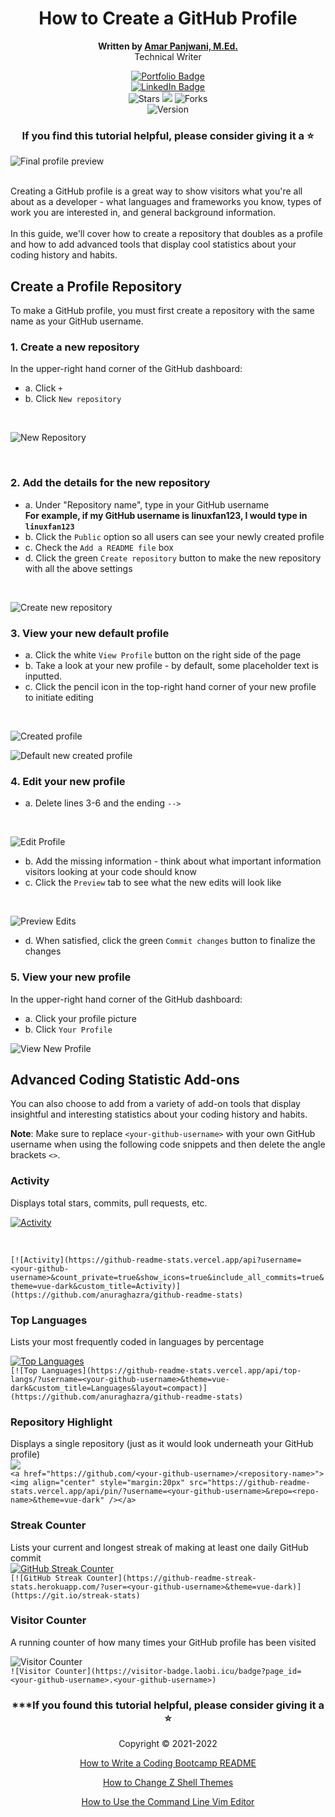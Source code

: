 <div align="center">

# How to Create a GitHub Profile
**Written by [Amar Panjwani, M.Ed.](https://www.linkedin.com/in/amarpan/)** <br> Technical Writer

<!-- Delete below for publication -->
 

<div align="center" id="socialbuttons">

  [![Portfolio Badge](https://img.shields.io/badge/-amarpan.github.io-magenta?style=flat&logo=)](https://amarpan.github.io)
  <br>
  [![LinkedIn Badge](https://img.shields.io/badge/-@amarpan-blue?style=flat&logo=Linkedin&logoColor=black)](https://www.linkedin.com/in/amarpan/)
  <br>
  ![Stars](https://img.shields.io/github/stars/amarpan/how-to-create-a-github-profile?style=social)
  ![](https://visitor-badge.laobi.icu/badge?page_id=amarpan.how-to-create-a-github-profile)
  ![Forks](https://img.shields.io/github/forks/amarpan/how-to-create-a-github-profile?style=social)
  <br>
  ![Version](https://img.shields.io/badge/version-1.0-gold)

  ### If you find this tutorial helpful, please consider giving it a :star:

</div>

 </div>
 
![Final profile preview](images/ghprofile-final-profile.png)

<br>
Creating a GitHub profile is a great way to show visitors what you're all about as a developer - what languages and frameworks you know, types of work you are interested in, and general background information. 
<br><br>
In this guide, we'll cover how to create a repository that doubles as a profile and how to add advanced tools that display cool statistics about your coding history and habits. 

## Create a Profile Repository
To make a GitHub profile, you must first create a repository with the same name as your GitHub username. 

### 1. Create a new repository
In the upper-right hand corner of the GitHub dashboard: 
<br>
- a. Click `+`
- b. Click `New repository`
<br>

![New Repository](images/ghprofile-new-repo.png)

<br> 
           
### 2. Add the details for the new repository
- a. Under "Repository name", type in your GitHub username <br>
**For example, if my GitHub username is linuxfan123, I would type in `linuxfan123`**
- b. Click the `Public` option so all users can see your newly created profile
- c. Check the `Add a README file` box
- d. Click the green `Create repository` button to make the new repository with all the above settings
<br>

![Create new repository](images/ghprofile-name-repo.png)

### 3. View your new default profile
- a. Click the white `View Profile` button on the right side of the page
- b. Take a look at your new profile - by default, some placeholder text is inputted.
- c. Click the pencil icon in the top-right hand corner of your new profile to initiate editing
<br>

![Created profile](images/ghprofile-created-profile.png)

![Default new created profile](images/ghprofile-default-profile.png)

### 4. Edit your new profile
- a. Delete lines 3-6 and the ending `-->`
<br>

![Edit Profile](images/ghprofile-edit-profile.png)

- b. Add the missing information - think about what important information visitors looking at your code should know
- c. Click the `Preview` tab to see what the new edits will look like
<br>

![Preview Edits](images/ghprofile-preview.png)

- d. When satisfied, click the green `Commit changes` button to finalize the changes

### 5. View your new profile
In the upper-right hand corner of the GitHub dashboard:
<br>
- a. Click your profile picture
- b. Click `Your Profile`


![View New Profile](images/ghprofile-your-profile.png)

## Advanced Coding Statistic Add-ons
You can also choose to add from a variety of add-on tools that display insightful and interesting statistics about your coding history and habits.<br>
<!-- Convert note to Hugo-type for publication -->
**Note**: Make sure to replace `<your-github-username>` with your own GitHub username when using the following code snippets and then delete the angle brackets `<>`. 
<!-- {{< note >}}
Take care to replace `<your-github-username>` with your own GitHub username when using the following code snippets and then delete the angle brackets `<>`. 
{{< /note >}} -->

### Activity
Displays total stars, commits, pull requests, etc.
<br>

[![Activity](https://github-readme-stats.vercel.app/api?username=amarpan&count_private=true&show_icons=true&include_all_commits=true&theme=vue-dark&custom_title=Activity)](https://github.com/anuraghazra/github-readme-stats)

<br>

`[![Activity](https://github-readme-stats.vercel.app/api?username=<your-github-username>&count_private=true&show_icons=true&include_all_commits=true&theme=vue-dark&custom_title=Activity)](https://github.com/anuraghazra/github-readme-stats)`

<!-- ### Commits Graph
A simple graph displaying your daily commits over the last 30 days
<br>
<img src="https://activity-graph.herokuapp.com/graph?username=amarpan&bg_color=1c1917&color=ffffff&line=0891b2&point=ffffff&area_color=1c1917&area=true&hide_border=true&custom_title=GitHub%20Commits%20Graph" alt="GitHub Commits Graph" />
<br>
`<img src="https://activity-graph.herokuapp.com/graph?username=<your-github-username>&bg_color=1c1917&color=ffffff&line=0891b2&point=ffffff&area_color=1c1917&area=true&hide_border=true&custom_title=GitHub%20Commits%20Graph" alt="GitHub Commits Graph" />` -->

### Top Languages
Lists your most frequently coded in languages by percentage
<br>

[![Top Languages](https://github-readme-stats.vercel.app/api/top-langs/?username=amarpan&theme=vue-dark&custom_title=Languages&layout=compact)](https://github.com/anuraghazra/github-readme-stats)
<br>
`[![Top Languages](https://github-readme-stats.vercel.app/api/top-langs/?username=<your-github-username>&theme=vue-dark&custom_title=Languages&layout=compact)](https://github.com/anuraghazra/github-readme-stats)`

### Repository Highlight
Displays a single repository (just as it would look underneath your GitHub profile)
<br>
<a href="https://github.com/amarpan/simon-memory-game"><img align="center" src="https://github-readme-stats.vercel.app/api/pin/?username=amarpan&repo=simon-memory-game&theme=vue-dark" /></a>
<br>
`<a href="https://github.com/<your-github-username>/<repository-name>"><img align="center" style="margin:20px" src="https://github-readme-stats.vercel.app/api/pin/?username=<your-github-username>&repo=<repo-name>&theme=vue-dark" /></a>`

### Streak Counter
Lists your current and longest streak of making at least one daily GitHub commit
<br>
[![GitHub Streak Counter](https://github-readme-streak-stats.herokuapp.com/?user=amarpan&theme=vue-dark)](https://git.io/streak-stats)
<br>
`[![GitHub Streak Counter](https://github-readme-streak-stats.herokuapp.com/?user=<your-github-username>&theme=vue-dark)](https://git.io/streak-stats)`

### Visitor Counter
A running counter of how many times your GitHub profile has been visited
<br>
<!-- ![Visitor Counter](https://visitor-badge.glitch.me/badge?page_id=amarpan.amarpan) -->
![Visitor Counter](https://visitor-badge.laobi.icu/badge?page_id=amarpan.amarpan)
<br>
`![Visitor Counter](https://visitor-badge.laobi.icu/badge?page_id=<your-github-username>.<your-github-username>)`

<div align="center">

### ***If you found this tutorial helpful, please consider giving it a :star:
   
Copyright :copyright: 2021-2022

[How to Write a Coding Bootcamp README](https://github.com/amarpan/how-to-write-a-README)

[How to Change Z Shell Themes](https://github.com/amarpan/how-to-install-and-configure-zshell)

[How to Use the Command Line Vim Editor](https://github.com/amarpan/how-to-use-the-vim-text-editor/)

